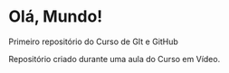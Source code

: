 # Olá, Mundo!
 Primeiro repositório do Curso de GIt e GitHub

Repositório criado durante uma aula do Curso em Vídeo.